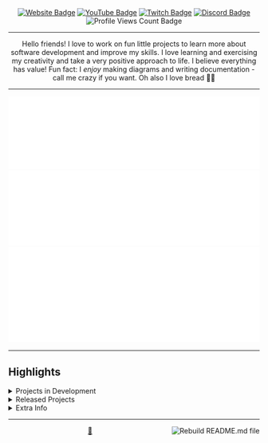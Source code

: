 <div align="center">
<a href=https://www.clairewhere.com><img src="https://img.shields.io/badge/-Website-D1A3FF?style=for-the-badge&logo=amp&logoColor=black" alt="Website Badge"></a> <a href=https://youtube.com/@ClaireWhere><img src="https://img.shields.io/badge/-Youtube-D1A3FF?style=for-the-badge&logo=Youtube&logoColor=black" alt="YouTube Badge"></a> <a href=https://twitch.tv/ClaireWhere><img src="https://img.shields.io/badge/-Twitch-D1A3FF?style=for-the-badge&logo=Twitch&logoColor=black" alt="Twitch Badge"></a> <a href=https://discord.com/users/clairewhere><img src="https://img.shields.io/badge/-Discord-D1A3FF?style=for-the-badge&logo=Discord&logoColor=black" alt="Discord Badge"></a> <img src="https://komarev.com/ghpvc/?username=ClaireWhere&style=for-the-badge" alt="Profile Views Count Badge">
<hr>
<p>Hello friends! I love to work on fun little projects to learn more about software development and improve my skills. I love learning and exercising my creativity and take a very positive approach to life. I believe everything has value! Fun fact: I <em>enjoy</em> making diagrams and writing documentation - call me crazy if you want. Oh also I love bread 🍞💖</p>
<hr>
<p><img src="metrics.basic.svg" alt="Basic profile metrics"/> <img src="metrics.followup.svg" alt="Followup profile metrics"/> <img src="metrics.languages.svg" alt="Languages profile metrics"/></p>
</div>
<hr>
<h2>Highlights</h2>
<details>
<summary>Projects in Development</summary>
<br />These are some projects I'm currently working on. Some of them may never be completed, but I like to keep them because they're good memories.
<br />
<br /><ul><li><a href=https://github.com/ClaireWhere/gsabot target="_blank" rel="noopener noreferrer">ClaireWhere/gsabot</a> (📄 Language: <b>JavaScript</b> | 🗃️ Issues: <b>17</b> | 📅 Last updated: <b>2024-12-21T18:32:12Z</b>): Discord bot for the Gender and Sexuality Alliance.</li><ul><li>🏷️ Current Release: <a href=https://github.com/ClaireWhere/gsabot/releases/tag/0.1.4 target="_blank" rel="noopener noreferrer">v0.1.4</a> (Published: <b>2023-10-18T00:17:55Z</b>)</li></ul><li><a href=https://github.com/ClaireWhere/GameJam14 target="_blank" rel="noopener noreferrer">ClaireWhere/GameJam14</a> (📄 Language: <b>C#</b> | 🗃️ Issues: <b>27</b> | 📅 Last updated: <b>2024-04-09T00:19:48Z</b>): This is a game that started as a project for a game jam. The game jam is long over, and due to school and work it never got finished. We're now working on it in our free time, and we're hoping to get it to a (somewhat) playable state someday!</li>
</ul>
</details>
<details>
<summary>Released Projects</summary>
<br />These are some projects I've "completed" (whatever that means). Basically, these ones have the potential to work!
<br />
<br /><ul><li><a href=https://github.com/ClaireWhere/BungaBotDiscord target="_blank" rel="noopener noreferrer">ClaireWhere/BungaBotDiscord</a> (📄 Language: <b>JavaScript</b> | 🗃️ Issues: <b>0</b> | 📅 Last updated: <b>2024-06-22T02:45:09Z</b>): null</li><ul><li>🏷️ Current Release (pre-release): <a href=https://github.com/ClaireWhere/BungaBotDiscord/releases/tag/0.1.0 target="_blank" rel="noopener noreferrer">v0.1.0</a> (Published: <b>2024-01-03T03:40:04Z</b>)</li></ul><li><a href=https://github.com/ClaireWhere/BungaBotTwitch target="_blank" rel="noopener noreferrer">ClaireWhere/BungaBotTwitch</a> (📄 Language: <b>JavaScript</b> | 🗃️ Issues: <b>0</b> | 📅 Last updated: <b>2024-06-27T00:23:03Z</b>): Simple Twitch chat bot for AAAAurora_'s stream</li><ul><li>🏷️ Current Release: <a href=https://github.com/ClaireWhere/BungaBotTwitch/releases/tag/v0.1.1 target="_blank" rel="noopener noreferrer">0.1.1</a> (Published: <b>2023-08-02T02:14:29Z</b>)</li></ul><li><a href=https://github.com/ClaireWhere/NewTab target="_blank" rel="noopener noreferrer">ClaireWhere/NewTab</a> (📄 Language: <b>JavaScript</b> | 🗃️ Issues: <b>0</b> | 📅 Last updated: <b>2023-12-28T16:53:11Z</b>): null</li>
</ul>
</details>
<details>
<summary>Extra Info</summary>
<ul>
<li>⭐️ Pronouns: She/Her</li>
<li>💬 DM me <a href="https://discord.com/users/clairewhere">@ClaireWhere</a> on Discord if you wanna talk to me</li>
<li>🌱 The first programming language I used extensively was TI-BASIC which I learned to make goofy little games and programs on my calculators. By now I’ve moved on to more modern languages :p</li>
</ul>
</details>
<hr>
<p><a href="https://github.com/ClaireWhere/ClaireWhere/actions/workflows/build.yml"><img src="https://github.com/ClaireWhere/ClaireWhere/actions/workflows/build.yml/badge.svg" align="right" alt="Rebuild README.md file"></a></p>
<div align="center">
<a href="https://github.com/ClaireWhere" target="_blank" rel="noopener noreferrer">💖</a>
</div>